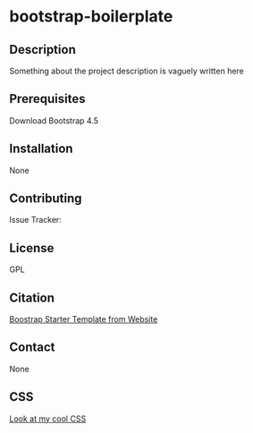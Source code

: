 # bootstrap-boilerplate

## Description
Something about the project description is vaguely written here

## Prerequisites
Download Bootstrap 4.5

## Installation
None

## Contributing
Issue Tracker:

## License
GPL

## Citation
[Boostrap Starter Template from Website](https://getbootstrap.com/docs/4.5/getting-started/introduction/#starter-template)

## Contact
None

## CSS
[Look at my cool CSS](./css/style.css)